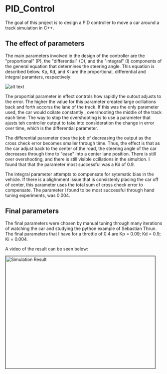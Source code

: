 # PID_Control
The goal of this project is to design a PID controller to move a car around a track simulation in C++. 


## The effect of parameters
The main parameters involved in the design of the controller are the "proportional" (P), the "differential" (D), and the "integral" (I) components of the general equation that determines the steering angle. This equation is described below. Kp, Kd, and Ki are the proportional, differential and integral paramters, respectively: 

![alt text](https://wikimedia.org/api/rest_v1/media/math/render/svg/cd581e5c8539ce46453574d1188bd9d52a610fe0 "controller output. source wikimedia")

The proportial parameter in effect controls how rapidly the outout adjusts to the error. The higher the value for this parameter created large ocillations back and forth accorss the lane of the track. If this was the only parameter used, the car would ocilate constantly , overshooting the middle of the track each time. The way to stop the overshooting is to use a parameter that ajusts teh controller output to take into consideration the change in error over time, which is the differential parameter. 

The differential parameter does the job of decreasing the output as the cross check error becomes smaller through time. Thus, the effect is that as the car adjust back to the center of the road, the steering angle of the car decreases through time to "ease" into  a center lane position. There is still over overshooting, and there is still visible ocillations in the simultion. I found that that the parameter most successful was a Kd of 0.9. 

The integral parameter attempts to compensate for sytematic bias in the vehicle. If there is a alighnment issue that is consistenly placing the car off of center, this parameter uses the total sum of cross check error to compensate. The parameter I found to be most successful through hand tuning experiments, was 0.004. 

## Final parameters
The final parameters were chosen by manual tuning through many iterations of watching the car and studying the python example of Sebastian Thrun. The final parameters that I have for a throttle of 0.4 are Kp = 0.09; Kd = 0.9; Ki = 0.004. 

A video of the result can be seen below: 

<a href="http://www.youtube.com/watch?feature=player_embedded&v=https://youtu.be/ykg7dqplO6E
" target="_blank"><img src="http://img.youtube.com/vi/https://youtu.be/ykg7dqplO6E/0.jpg" 
alt="Simulation Result" width="480" height="360" border="1" /></a>


